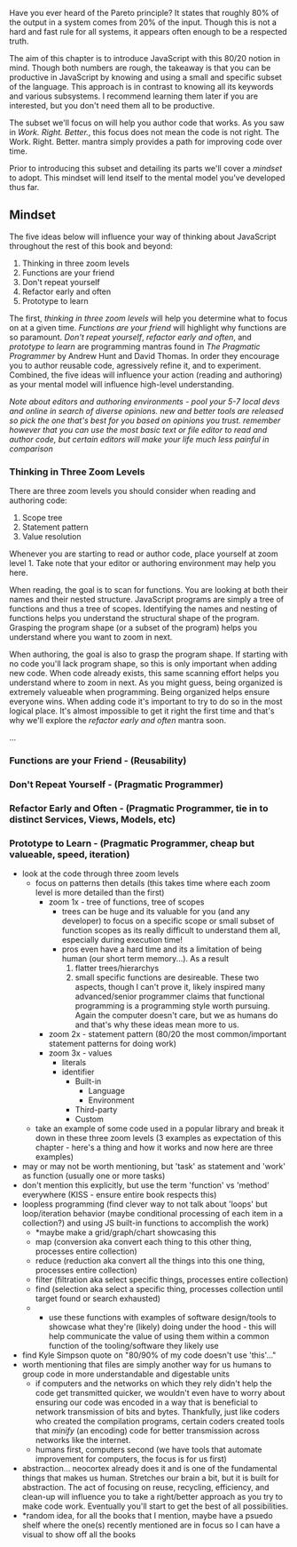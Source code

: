 Have you ever heard of the Pareto principle? It states that roughly 80% of the output in a system comes from 20% of the input. Though this is not a hard and fast rule for all systems, it appears often enough to be a respected truth.

The aim of this chapter is to introduce JavaScript with this 80/20 notion in mind. Though both numbers are rough, the takeaway is that you can be productive in JavaScript by knowing and using a small and specific subset of the language. This approach is in contrast to knowing all its keywords and various subsystems. I recommend learning them later if you are interested, but you don't need them all to be productive.

The subset we'll focus on will help you author code that works. As you saw in *Work. Right. Better.*, this focus does not mean the code is not right. The Work. Right. Better. mantra simply provides a path for improving code over time.

Prior to introducing this subset and detailing its parts we'll cover a *mindset* to adopt. This mindset will lend itself to the mental model you've developed thus far.

## Mindset

The five ideas below will influence your way of thinking about JavaScript throughout the rest of this book and beyond:

1. Thinking in three zoom levels
2. Functions are your friend
3. Don't repeat yourself
4. Refactor early and often
5. Prototype to learn

The first, *thinking in three zoom levels* will help you determine what to focus on at a given time. *Functions are your friend* will highlight why functions are so paramount. *Don't repeat yourself*, *refactor early and often*, and *prototype to learn* are programming mantras found in *The Pragmatic Programmer* by Andrew Hunt and David Thomas. In order they encourage you to author reusable code, agressively refine it, and to experiment. Combined, the five ideas will influence your action (reading and authoring) as your mental model will influence high-level understanding.

*Note about editors and authoring environments - pool your 5-7 local devs and online in search of diverse opinions. new and better tools are released so pick the one that's best for you based on opinions you trust. remember however that you can use the most basic text or file editor to read and author code, but certain editors will make your life much less painful in comparison*

### Thinking in Three Zoom Levels

There are three zoom levels you should consider when reading and authoring code:

1. Scope tree
2. Statement pattern
3. Value resolution

Whenever you are starting to read or author code, place yourself at zoom level 1. Take note that your editor or authoring environment may help you here.

When reading, the goal is to scan for functions. You are looking at both their names and their nested structure. JavaScript programs are simply a tree of functions and thus a tree of scopes. Identifying the names and nesting of functions helps you understand the structural shape of the program. Grasping the program shape (or a subset of the program) helps you understand where you want to zoom in next.

When authoring, the goal is also to grasp the program shape. If starting with no code you'll lack program shape, so this is only important when adding new code. When code already exists, this same scanning effort helps you understand where to zoom in next. As you might guess, being organized is extremely valueable when programming. Being organized helps ensure everyone wins. When adding code it's important to try to do so in the most logical place. It's almost impossible to get it right the first time and that's why we'll explore the *refactor early and often* mantra soon.

...

### Functions are your Friend - (Reusability)
### Don't Repeat Yourself - (Pragmatic Programmer)
### Refactor Early and Often - (Pragmatic Programmer, tie in to distinct Services, Views, Models, etc) 
### Prototype to Learn - (Pragmatic Programmer, cheap but valueable, speed, iteration)

- look at the code through three zoom levels
	- focus on patterns then details (this takes time where each zoom level is more detailed than the first)
		- zoom 1x - tree of functions, tree of scopes
			- trees can be huge and its valuable for you (and any developer) to focus on a specific scope or small subset of function scopes as its really difficult to understand them all, especially during execution time!
			- pros even have a hard time and its a limitation of being human (our short term memory...). As a result
				1) flatter trees/hierarchys
				2) small specific functions are desireable.
					These two aspects, though I can't prove it, likely inspired many advanced/senior programmer claims that functional programming is a programming style worth pursuing. Again the computer doesn't care, but we as humans do and that's why these ideas mean more to us.
		- zoom 2x - statement pattern (80/20 the most common/important statement patterns for doing work)
		- zoom 3x - values 
			- literals
			- identifier
				- Built-in
					- Language
					- Environment
				- Third-party
				- Custom
	- take an example of some code used in a popular library and break it down in these three zoom levels (3 examples as expectation of this chapter - here's a thing and how it works and now here are three examples)
- may or may not be worth mentioning, but 'task' as statement and 'work' as function (usually one or more tasks)
- don't mention this explicitly, but use the term 'function' vs 'method' everywhere (KISS - ensure entire book respects this)
- loopless programming (find clever way to not talk about 'loops' but loop/iteration behavior (maybe conditional processing of each item in a collection?) and using JS built-in functions to accomplish the work)
	- *maybe make a grid/graph/chart showcasing this
	- map (conversion aka convert each thing to this other thing, processes entire collection)
	- reduce (reduction aka convert all the things into this one thing, processes entire collection)
	- filter (filtration aka select specific things, processes entire collection)
	- find (selection aka select a specific thing, processes collection until target found or search exhausted)
	- * use these functions with examples of software design/tools to showcase what they're (likely) doing under the hood - this will help communicate the value of using them within a common function of the tooling/software they likely use
- find Kyle Simpson quote on "80/90% of my code doesn't use 'this'..."
- worth mentioning that files are simply another way for us humans to group code in more understandable and digestable units
	- if computers and the networks on which they rely didn't help the code get transmitted quicker, we wouldn't even have to worry about ensuring our code was encoded in a way that is beneficial to network transmission of bits and bytes. Thankfully, just like coders who created the compilation programs, certain coders created tools that *minify* (an encoding) code for better transmission across networks like the internet.
	- humans first, computers second (we have tools that automate improvement for computers, the focus is for us first)
- abstraction... neocortex already does it and is one of the fundamental things that makes us human. Stretches our brain a bit, but it is built for abstraction. The act of focusing on reuse, recycling, efficiency, and clean-up will influence you to take a right/better approach as you try to make code work. Eventually you'll start to get the best of all possibilities.
- *random idea, for all the books that I mention, maybe have a psuedo shelf where the one(s) recently mentioned are in focus so I can have a visual to show off all the books


